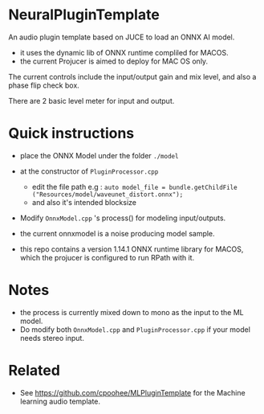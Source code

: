 # NeuralPluginTemplate
An audio plugin template based on JUCE to load an ONNX AI model.
- it uses the dynamic lib of ONNX runtime compliled for MACOS. 
- the current Projucer is aimed to deploy for MAC OS only. 

The current controls include the input/output gain and mix level, and also a phase flip check box. 

There are 2 basic level meter for input and output.

# Quick instructions
- place the ONNX Model under the folder `./model`
- at the constructor of `PluginProcessor.cpp`
  - edit the file path e.g : `auto model_file = bundle.getChildFile ("Resources/model/waveunet_distort.onnx");`
  - and also it's intended blocksize
  
- Modify `OnnxModel.cpp` 's process() for modeling input/outputs.

- the current onnxmodel is a noise producing model sample.

- this repo contains a version 1.14.1 ONNX runtime library for MACOS, which the projucer is configured to run RPath with it.

# Notes
- the process is currently mixed down to mono as the input to the ML model. 
- Do modify both `OnnxModel.cpp` and `PluginProcessor.cpp` if your model needs stereo input.

# Related
- See https://github.com/cpoohee/MLPluginTemplate for the Machine learning audio template.
